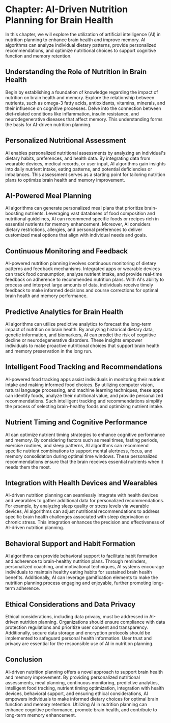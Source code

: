 Chapter: AI-Driven Nutrition Planning for Brain Health
======================================================

In this chapter, we will explore the utilization of artificial intelligence (AI) in nutrition planning to enhance brain health and improve memory. AI algorithms can analyze individual dietary patterns, provide personalized recommendations, and optimize nutritional choices to support cognitive function and memory retention.

Understanding the Role of Nutrition in Brain Health
---------------------------------------------------

Begin by establishing a foundation of knowledge regarding the impact of nutrition on brain health and memory. Explore the relationship between nutrients, such as omega-3 fatty acids, antioxidants, vitamins, minerals, and their influence on cognitive processes. Delve into the connection between diet-related conditions like inflammation, insulin resistance, and neurodegenerative diseases that affect memory. This understanding forms the basis for AI-driven nutrition planning.

Personalized Nutritional Assessment
-----------------------------------

AI enables personalized nutritional assessments by analyzing an individual's dietary habits, preferences, and health data. By integrating data from wearable devices, medical records, or user input, AI algorithms gain insights into daily nutrient intake, eating patterns, and potential deficiencies or imbalances. This assessment serves as a starting point for tailoring nutrition plans to optimize brain health and memory improvement.

AI-Powered Meal Planning
------------------------

AI algorithms can generate personalized meal plans that prioritize brain-boosting nutrients. Leveraging vast databases of food composition and nutritional guidelines, AI can recommend specific foods or recipes rich in essential nutrients for memory enhancement. Moreover, AI considers dietary restrictions, allergies, and personal preferences to deliver customized meal options that align with individual needs and goals.

Continuous Monitoring and Feedback
----------------------------------

AI-powered nutrition planning involves continuous monitoring of dietary patterns and feedback mechanisms. Integrated apps or wearable devices can track food consumption, analyze nutrient intake, and provide real-time feedback on adherence to recommended nutrition plans. With AI's ability to process and interpret large amounts of data, individuals receive timely feedback to make informed decisions and course corrections for optimal brain health and memory performance.

Predictive Analytics for Brain Health
-------------------------------------

AI algorithms can utilize predictive analytics to forecast the long-term impact of nutrition on brain health. By analyzing historical dietary data, genetic information, and biomarkers, AI can predict the risk of cognitive decline or neurodegenerative disorders. These insights empower individuals to make proactive nutritional choices that support brain health and memory preservation in the long run.

Intelligent Food Tracking and Recommendations
---------------------------------------------

AI-powered food tracking apps assist individuals in monitoring their nutrient intake and making informed food choices. By utilizing computer vision, natural language processing, and machine learning techniques, these apps can identify foods, analyze their nutritional value, and provide personalized recommendations. Such intelligent tracking and recommendations simplify the process of selecting brain-healthy foods and optimizing nutrient intake.

Nutrient Timing and Cognitive Performance
-----------------------------------------

AI can optimize nutrient timing strategies to enhance cognitive performance and memory. By considering factors such as meal times, fasting periods, exercise routines, and sleep patterns, AI algorithms can recommend specific nutrient combinations to support mental alertness, focus, and memory consolidation during optimal time windows. These personalized recommendations ensure that the brain receives essential nutrients when it needs them the most.

Integration with Health Devices and Wearables
---------------------------------------------

AI-driven nutrition planning can seamlessly integrate with health devices and wearables to gather additional data for personalized recommendations. For example, by analyzing sleep quality or stress levels via wearable devices, AI algorithms can adjust nutritional recommendations to address specific brain health challenges associated with sleep deprivation or chronic stress. This integration enhances the precision and effectiveness of AI-driven nutrition planning.

Behavioral Support and Habit Formation
--------------------------------------

AI algorithms can provide behavioral support to facilitate habit formation and adherence to brain-healthy nutrition plans. Through reminders, personalized coaching, and motivational techniques, AI systems encourage individuals to maintain healthy eating habits for sustained brain health benefits. Additionally, AI can leverage gamification elements to make the nutrition planning process engaging and enjoyable, further promoting long-term adherence.

Ethical Considerations and Data Privacy
---------------------------------------

Ethical considerations, including data privacy, must be addressed in AI-driven nutrition planning. Organizations should ensure compliance with data protection regulations and prioritize user consent and transparency. Additionally, secure data storage and encryption protocols should be implemented to safeguard personal health information. User trust and privacy are essential for the responsible use of AI in nutrition planning.

Conclusion
----------

AI-driven nutrition planning offers a novel approach to support brain health and memory improvement. By providing personalized nutritional assessments, meal planning, continuous monitoring, predictive analytics, intelligent food tracking, nutrient timing optimization, integration with health devices, behavioral support, and ensuring ethical considerations, AI empowers individuals to make informed dietary choices for optimal brain function and memory retention. Utilizing AI in nutrition planning can enhance cognitive performance, promote brain health, and contribute to long-term memory enhancement.
